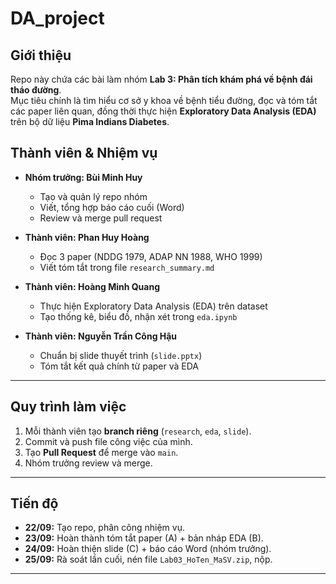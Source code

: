 # DA_project

## Giới thiệu
Repo này chứa các bài làm nhóm 
**Lab 3: Phân tích khám phá về bệnh đái tháo đường**.  
Mục tiêu chính là tìm hiểu cơ sở y khoa về bệnh tiểu đường, đọc và tóm tắt các paper liên quan, đồng thời thực hiện **Exploratory Data Analysis (EDA)** trên bộ dữ liệu **Pima Indians Diabetes**.

## Thành viên & Nhiệm vụ
- **Nhóm trưởng: Bùi Minh Huy** 
  - Tạo và quản lý repo nhóm  
  - Viết, tổng hợp báo cáo cuối (Word)  
  - Review và merge pull request  

- **Thành viên: Phan Huy Hoàng** 
  - Đọc 3 paper (NDDG 1979, ADAP NN 1988, WHO 1999)  
  - Viết tóm tắt trong file `research_summary.md`  

- **Thành viên: Hoàng Minh Quang**  
  - Thực hiện Exploratory Data Analysis (EDA) trên dataset  
  - Tạo thống kê, biểu đồ, nhận xét trong `eda.ipynb`  

- **Thành viên: Nguyễn Trần Công Hậu**  
  - Chuẩn bị slide thuyết trình (`slide.pptx`)  
  - Tóm tắt kết quả chính từ paper và EDA  

---
## Quy trình làm việc
1. Mỗi thành viên tạo **branch riêng** (`research`, `eda`, `slide`).  
2. Commit và push file công việc của mình.  
3. Tạo **Pull Request** để merge vào `main`.  
4. Nhóm trưởng review và merge.  

---
## Tiến độ
- **22/09:** Tạo repo, phân công nhiệm vụ.  
- **23/09:** Hoàn thành tóm tắt paper (A) + bản nháp EDA (B).  
- **24/09:** Hoàn thiện slide (C) + báo cáo Word (nhóm trưởng).  
- **25/09:** Rà soát lần cuối, nén file `Lab03_HoTen_MaSV.zip`, nộp.  
---
